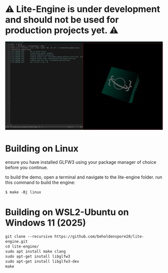 # ⚠️ Lite-Engine is under development and should not be used for production projects yet. ⚠️

![cube_preview](./doc/img/cube_preview.png)

# Building on Linux
ensure you have installed GLFW3 using your package manager of choice before you continue.

to build the demo, open a terminal and navigate to the lite-engine folder.
run this command to build the engine:
```
$ make -Bj linux
```

# Building on WSL2-Ubuntu on Windows 11 (2025)
```
git clone --recursive https://github.com/beholdenspore28/lite-engine.git
cd lite-engine/
sudo apt install make clang
sudo apt-get install libglfw3
sudo apt-get install libglfw3-dev
make
```
